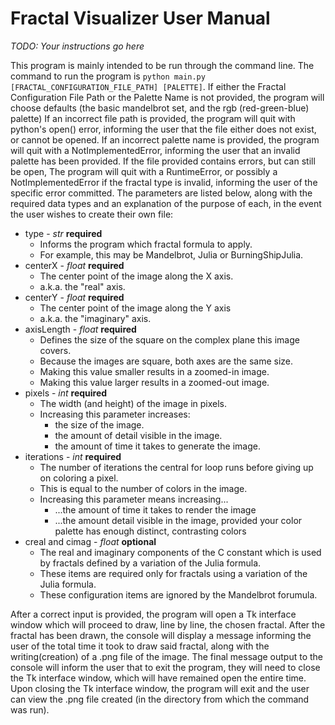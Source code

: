 # Fractal Visualizer User Manual

*TODO: Your instructions go here*

This program is mainly intended to be run through the command line. The command to run the program is `python main.py [FRACTAL_CONFIGURATION_FILE_PATH] [PALETTE]`.
If either the Fractal Configuration File Path or the Palette Name is not provided, the program will choose defaults (the basic mandelbrot set, and the rgb (red-green-blue) palette)
If an incorrect file path is provided, the program will quit with python's open() error, informing the user that the file either does not exist, or cannot be opened.
If an incorrect palette name is provided, the program will quit with a NotImplementedError, informing the user that an invalid palette has been provided.
If the file provided contains errors, but can still be open, The program will quit with a RuntimeError, or possibly a NotImplementedError if the fractal type is invalid, informing the user of the specific error committed.
The parameters are listed below, along with the required data types and an explanation of the purpose of each, in the event the user wishes to create their own file:
* type - *str* **required**
  * Informs the program which fractal formula to apply.
  * For example, this may be Mandelbrot, Julia or BurningShipJulia.
* centerX - *float* **required**
  * The center point of the image along the X axis.
  * a.k.a. the "real" axis.
* centerY - *float* **required**
  * The center point of the image along the Y axis
  * a.k.a. the "imaginary" axis.
* axisLength - *float* **required**
  * Defines the size of the square on the complex plane this image covers.
  * Because the images are square, both axes are the same size.
  * Making this value smaller results in a zoomed-in image.
  * Making this value larger results in a zoomed-out image.
* pixels - *int* **required**
  * The width (and height) of the image in pixels.
  * Increasing this parameter increases:
    * the size of the image.
    * the amount of detail visible in the image.
    * the amount of time it takes to generate the image.
* iterations - *int* **required**
  * The number of iterations the central for loop runs before giving up on coloring a pixel.
  * This is equal to the number of colors in the image.
  * Increasing this parameter means increasing...
    * ...the amount of time it takes to render the image
    * ...the amount detail visible in the image, provided your color palette has enough distinct, contrasting colors
* creal and cimag - *float* **optional**
  * The real and imaginary components of the C constant which is used by fractals defined by a variation of the Julia formula.
  * These items are required only for fractals using a variation of the Julia formula.
  * These configuration items are ignored by the Mandelbrot forumula.

After a correct input is provided, the program will open a Tk interface window which will proceed to draw, line by line, the chosen fractal.
After the fractal has been drawn, the console will display a message informing the user of the total time it took to draw said fractal, along with the writing(creation) of a .png file of the image.
The final message output to the console will inform the user that to exit the program, they will need to close the Tk interface window, which will have remained open the entire time.
Upon closing the Tk interface window, the program will exit and the user can view the .png file created (in the directory from which the command was run).